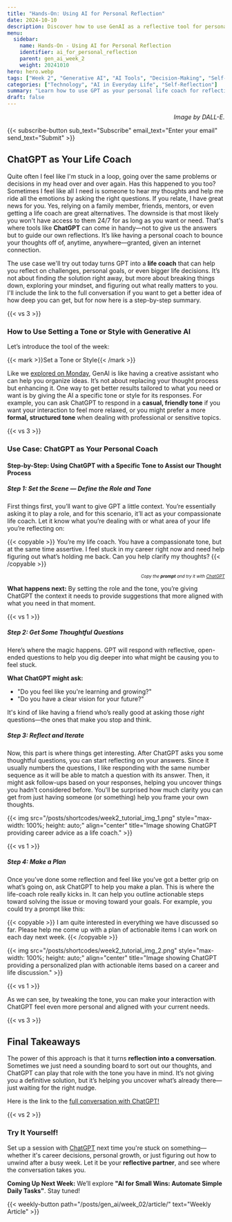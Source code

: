 ```yaml
---
title: "Hands-On: Using AI for Personal Reflection"  
date: 2024-10-10
description: Discover how to use GenAI as a reflective tool for personal growth and decision-making  
menu:  
  sidebar:  
    name: Hands-On - Using AI for Personal Reflection  
    identifier: ai_for_personal_reflection  
    parent: gen_ai_week_2
    weight: 20241010   
hero: hero.webp  
tags: ["Week 2", "Generative AI", "AI Tools", "Decision-Making", "Self-Improvement"]  
categories: ["Technology", "AI in Everyday Life", "Self-Reflection"]  
summary: "Learn how to use GPT as your personal life coach for reflection and personal growth."  
draft: false  
---
```



<p style="text-align: right;">
<em>Image by DALL-E.</em>
</p>

{{< subscribe-button sub_text="Subscribe" email_text="Enter your email" send_text="Submit" >}}


## ChatGPT as Your Life Coach

Quite often I feel like I'm stuck in a loop, going over the same problems or decisions in my head over and over again. Has this happened to you too? Sometimes I feel like all I need is someone to hear my thoughts and help me ride all the emotions by asking the right questions. If you relate, I have great news for you. Yes, relying on a family member, friends, mentors, or even getting a life coach are great alternatives. The downside is that most likely you won't have access to them 24/7 for as long as you want or need. That's where tools like **ChatGPT** can come in handy—not to give us the answers but to guide our own reflections. It’s like having a personal coach to bounce your thoughts off of, anytime, anywhere—granted, given an internet connection.


The use case we'll try out today turns GPT into a **life coach** that can help you reflect on challenges, personal goals, or even bigger life decisions. It’s not about finding *the* solution right away, but more about breaking things down, exploring your mindset, and figuring out what really matters to you. I'll include the link to the full conversation if you want to get a better idea of how deep you can get, but for now here is a step-by-step summary.

{{< vs 3 >}}


### How to Use Setting a Tone or Style with Generative AI

Let’s introduce the tool of the week:

{{< mark >}}Set a Tone or Style{{< /mark >}}

Like we [explored on Monday](/posts/gen_ai/week_02/article/), GenAI is like having a creative assistant who can help you organize ideas. It’s not about replacing your thought process but enhancing it. One way to get better results tailored to what you need or want is by giving the AI a specific tone or style for its responses. For example, you can ask ChatGPT to respond in a **casual, friendly tone** if you want your interaction to feel more relaxed, or you might prefer a more **formal, structured tone** when dealing with professional or sensitive topics.

{{< vs 3 >}}

### Use Case: ChatGPT as Your Personal Coach

#### Step-by-Step: Using ChatGPT with a Specific Tone to Assist our Thought Process

##### Step 1: Set the Scene — Define the Role and Tone

First things first, you’ll want to give GPT a little context. You’re essentially asking it to play a role, and for this scenario, it’ll act as your compassionate life coach. Let it know what you’re dealing with or what area of your life you’re reflecting on:

{{< copyable >}}
You’re my life coach. You have a compassionate tone, but at the same time assertive. I feel stuck in my career right now and need help figuring out what’s holding me back. Can you help clarify my thoughts?
{{< /copyable >}}


  <p style="text-align: right; font-size: 10px;">
  <em>Copy the <b>prompt</b> and try it with <a href="https://chatgpt.com">ChatGPT</a></em>
  </p>


**What happens next:** By setting the role and the tone, you’re giving ChatGPT the context it needs to provide suggestions that more aligned with what you need in that moment.


{{< vs 1 >}}



##### Step 2: Get Some Thoughtful Questions

Here’s where the magic happens. GPT will respond with reflective, open-ended questions to help you dig deeper into what might be causing you to feel stuck.

**What ChatGPT might ask:**
- "Do you feel like you're learning and growing?"
- "Do you have a clear vision for your future?"

It's kind of like having a friend who’s really good at asking those *right* questions—the ones that make you stop and think.

##### Step 3: Reflect and Iterate

Now, this part is where things get interesting. After ChatGPT asks you some thoughtful questions, you can start reflecting on your answers. Since it usually numbers the questions, I like responding with the same number sequence as it will be able to match a question with its answer. Then, it might ask follow-ups based on your responses, helping you uncover things you hadn’t considered before. You'll be surprised how much clarity you can get from just having someone (or something) help you frame your own thoughts.

{{< img src="/posts/shortcodes/week2_tutorial_img_1.png" style="max-width: 100%; height: auto;" align="center" title="Image showing ChatGPT providing career advice as a life coach." >}}


{{< vs 1 >}}


##### Step 4: Make a Plan

Once you’ve done some reflection and feel like you’ve got a better grip on what’s going on, ask ChatGPT to help you make a plan. This is where the life-coach role really kicks in. It can help you outline actionable steps toward solving the issue or moving toward your goals. For example, you could try a prompt like this:


{{< copyable >}}
I am quite interested in everything we have discussed so far. Please help me come up with a plan of actionable items I can work on each day next week.
{{< /copyable >}}


{{< img src="/posts/shortcodes/week2_tutorial_img_2.png" style="max-width: 100%; height: auto;" align="center" title="Image showing ChatGPT providing a personalized plan with actionable items based on a career and life discussion." >}}


{{< vs 1 >}}



As we can see, by tweaking the tone, you can make your interaction with ChatGPT feel even more personal and aligned with your current needs.


{{< vs 3 >}}


## Final Takeaways

The power of this approach is that it turns **reflection into a conversation**. Sometimes we just need a sounding board to sort out our thoughts, and ChatGPT can play that role with the tone you have in mind. It’s not giving you a definitive solution, but it’s helping you uncover what’s already there—just waiting for the right nudge.

Here is the link to the [full conversation with ChatGPT!](https://chatgpt.com/share/6708409e-75dc-8003-9519-99dd34c0d556)


{{< vs 2 >}}


### Try It Yourself!
Set up a session with [ChatGPT](https://chatgpt.com) next time you're stuck on something—whether it's career decisions, personal growth, or just figuring out how to unwind after a busy week. Let it be your **reflective partner**, and see where the conversation takes you.


**Coming Up Next Week:** We’ll explore **"AI for Small Wins: Automate Simple Daily Tasks"**. Stay tuned!



{{< weekly-button path="/posts/gen_ai/week_02/article/" text="Weekly Article" >}}

